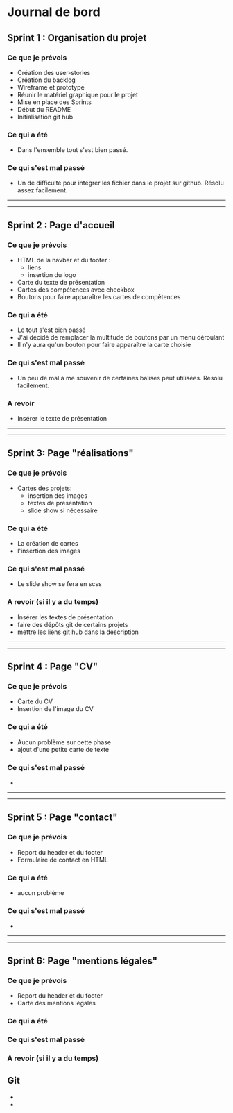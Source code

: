 # Journal de bord

## Sprint 1 : Organisation du projet
### Ce que je prévois
- Création des user-stories
- Création du backlog
- Wireframe et prototype
- Réunir le matériel graphique pour le projet
- Mise en place des Sprints
- Début du README
- Initialisation git hub

### Ce qui a été
- Dans l'ensemble tout s'est bien passé.

### Ce qui s'est mal passé
- Un de difficulté pour intégrer les fichier dans le projet
sur github. Résolu assez facilement.


-------
-----

## Sprint 2 : Page d'accueil
### Ce que je prévois
- HTML de la navbar et du footer :
    - liens 
    - insertion du logo
- Carte du texte de présentation
- Cartes des compétences avec checkbox
- Boutons pour faire apparaître les cartes de compétences

### Ce qui a été
- Le tout s'est bien passé
- J'ai décidé de remplacer la multitude de boutons
par un menu déroulant
- Il n'y aura qu'un bouton pour faire apparaître la carte choisie

### Ce qui s'est mal passé
- Un peu de mal à me souvenir de certaines balises peut utilisées.
Résolu facilement.
### A revoir 
- Insérer le texte de présentation

-------
-----
## Sprint 3: Page "réalisations"
### Ce que je prévois
- Cartes des projets:
    - insertion des images
    - textes de présentation
    - slide show si nécessaire
### Ce qui a été
- La création de cartes
- l'insertion des images

### Ce qui s'est mal passé
- Le slide show se fera en scss

### A revoir (si il y a du temps)
- Insérer les textes de présentation
- faire des dépôts git de certains projets
- mettre les liens git hub dans la description

-------
-----
## Sprint 4 : Page "CV"
### Ce que je prévois
- Carte du CV
- Insertion de l'image du CV

### Ce qui a été
- Aucun problème sur cette phase
- ajout d'une petite carte de texte

### Ce qui s'est mal passé
- 

-------
-----
## Sprint 5 : Page "contact"
### Ce que je prévois
- Report du header et du footer
- Formulaire de contact en HTML

### Ce qui a été
- aucun problème

### Ce qui s'est mal passé
- 

---------------------
-------------------

## Sprint 6: Page "mentions légales"
### Ce que je prévois
- Report du header et du footer
- Carte des mentions légales

### Ce qui a été

### Ce qui s'est mal passé

### A revoir (si il y a du temps)


## Git
- 
- 
